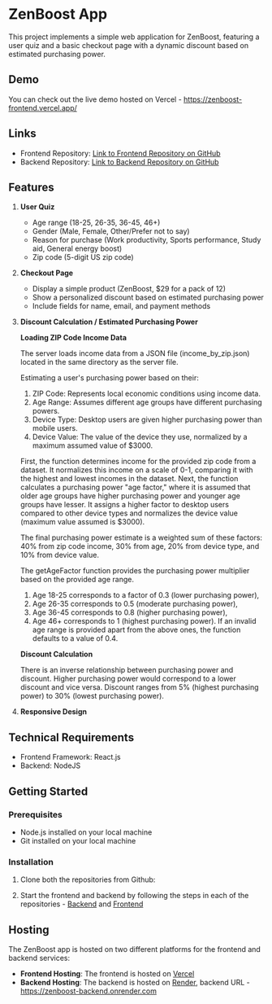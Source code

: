 # ZenBoost App

This project implements a simple web application for ZenBoost, featuring a user quiz and a basic checkout page with a dynamic discount based on estimated purchasing power.

## Demo

You can check out the live demo hosted on Vercel - https://zenboost-frontend.vercel.app/

## Links
* Frontend Repository: [Link to Frontend Repository on GitHub](https://github.com/RuSh991/zenboost-frontend)
* Backend Repository: [Link to Backend Repository on GitHub](https://github.com/RuSh991/zenboost-backend)


## Features

1. **User Quiz**

   - Age range (18-25, 26-35, 36-45, 46+)
   - Gender (Male, Female, Other/Prefer not to say)
   - Reason for purchase (Work productivity, Sports performance, Study aid, General energy boost)
   - Zip code (5-digit US zip code)

2. **Checkout Page**

   - Display a simple product (ZenBoost, $29 for a pack of 12)
   - Show a personalized discount based on estimated purchasing power
   - Include fields for name, email, and payment methods

3. **Discount Calculation / Estimated Purchasing Power**

    **Loading ZIP Code Income Data**

    The server loads income data from a JSON file (income_by_zip.json) located in the same directory as the server file.


    Estimating a user's purchasing power based on their:
	1.	ZIP Code: Represents local economic conditions using income data.
	2.	Age Range: Assumes different age groups have different purchasing powers.
	3.	Device Type: Desktop users are given higher purchasing power than mobile users.
	4.	Device Value: The value of the device they use, normalized by a maximum assumed value of $3000.

    First, the function determines income for the provided zip code from a dataset. It normalizes this income on a scale of 0-1, comparing it with the highest and lowest incomes in the dataset. Next, the function calculates a purchasing power "age factor," where it is assumed that older age groups have higher purchasing power and younger age groups have lesser. It assigns a higher factor to desktop users compared to other device types and normalizes the device value (maximum value assumed is $3000).

    The final purchasing power estimate is a weighted sum of these factors: 40% from zip code income, 30% from age, 20% from device type, and 10% from device value.

    The getAgeFactor function provides the purchasing power multiplier based on the provided age range.

    1. Age 18-25 corresponds to a factor of 0.3 (lower purchasing power),
    2. Age 26-35 corresponds to 0.5 (moderate purchasing power),
    3. Age 36-45 corresponds to 0.8 (higher purchasing power),
    4. Age 46+ corresponds to 1 (highest purchasing power).
    If an invalid age range is provided apart from the above ones, the function defaults to a value of 0.4.

    **Discount Calculation**

    There is an inverse relationship between purchasing power and discount. Higher purchasing power would correspond to a lower discount and vice versa. Discount ranges from 5% (highest purchasing power) to 30% (lowest purchasing power).


4. **Responsive Design**

## Technical Requirements

- Frontend Framework: React.js
- Backend: NodeJS

## Getting Started

### Prerequisites

- Node.js installed on your local machine
- Git installed on your local machine

### Installation

1. Clone both the repositories from Github:

2. Start the frontend and backend by following the steps in each of the repositories - [Backend](https://github.com/RuSh991/zenboost-backend) and [Frontend](https://github.com/RuSh991/zenboost-frontend)


## Hosting

The ZenBoost app is hosted on two different platforms for the frontend and backend services:

- **Frontend Hosting**: The frontend is hosted on [Vercel](https://vercel.com)
- **Backend Hosting**: The backend is hosted on [Render](https://render.com), backend URL - https://zenboost-backend.onrender.com
